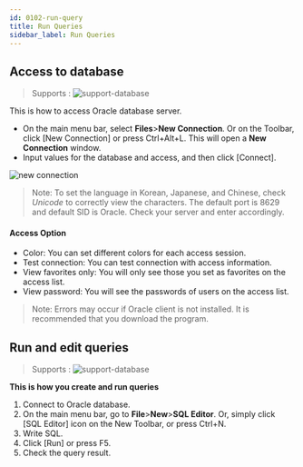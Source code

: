 ```yaml
---
id: 0102-run-query
title: Run Queries
sidebar_label: Run Queries
---
```



## Access to database

> Supports :
> ![support-database](<http://www.sqlgate.com/docs-badge/oracle,mysql,mariadb,postgresql,sqlserver,db2,tibero>)

This is how to access Oracle database server.

- On the main menu bar, select **Files**>**New Connection**. Or on the Toolbar, click [New Connection] or press Ctrl+Alt+L. This will open a **New Connection** window. 
- Input values for the database and access, and then click [Connect].

![new connection](https://s3.ap-northeast-2.amazonaws.com/sqlgate-resource/captures/start/new-connection-en.png)

> Note: To set the language in Korean, Japanese, and Chinese, check *Unicode* to correctly view the characters. The default port is 8629 and default SID is Oracle. Check your server and enter accordingly.

#### Access Option

- Color: You can set different colors for each access session.
- Test connection: You can test connection with access information.
- View favorites only: You will only see those you set as favorites on the access list.
- View password: You will see the passwords of users on the access list.
> Note: Errors may occur if Oracle client is not installed. It is recommended that you download the program.


## Run and edit queries

> Supports :
> ![support-database](<http://www.sqlgate.com/docs-badge/oracle,mysql,mariadb,postgresql,sqlserver,db2,tibero>)

**This is how you create and run queries**
1. Connect to Oracle database.
2. On the main menu bar, go to **File**>**New**>**SQL Editor**. Or, simply click [SQL Editor] icon on the New Toolbar, or press Ctrl+N.
3. Write SQL.
4. Click [Run] or press F5.
5. Check the query result.
